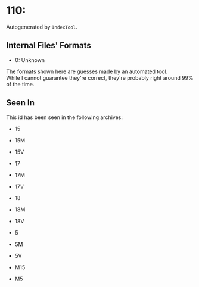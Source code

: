 # 110: 

Autogenerated by `IndexTool`.  



## Internal Files' Formats
- 0: Unknown

The formats shown here are guesses made by an automated tool.  
While I cannot guarantee they're correct, they're probably right around 99% of the time.

## Seen In

This id has been seen in the following archives:  

- 15  

- 15M  

- 15V  

- 17  

- 17M  

- 17V  

- 18  

- 18M  

- 18V  

- 5  

- 5M  

- 5V  

- M15  

- M5  
